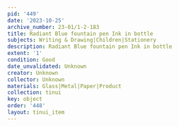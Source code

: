 ```yaml
---
pid: '449'
date: '2023-10-25'
archive_number: 23-01/1-2-183
title: Radiant Blue fountain pen Ink in bottle
subjects: Writing & Drawing|Children|Stationery
description: Radiant Blue fountain pen Ink in bottle
extent: '1'
condition: Good
date_unvalidated: Unknown
creator: Unknown
collector: Unknown
materials: Glass|Metal|Paper|Product
collection: tinui
key: object
order: '448'
layout: tinui_item
---
```

